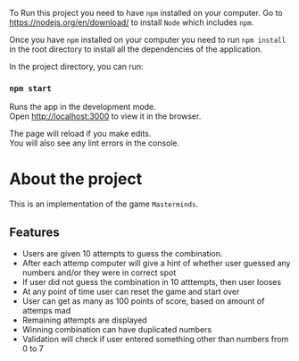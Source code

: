 To Run this project you need to have `npm` installed on your computer.
Go to https://nodejs.org/en/download/ to install `Node` which includes `npm`.

Once you have `npm` installed on your computer you need to run `npm install` in the root directory
to install all the dependencies of the application.

In the project directory, you can run:

### `npm start`

Runs the app in the development mode.<br />
Open [http://localhost:3000](http://localhost:3000) to view it in the browser.

The page will reload if you make edits.<br />
You will also see any lint errors in the console.

# About the project

This is an implementation of the game `Masterminds`.

## Features

- Users are given 10 attempts to guess the combination.
- After each attemp computer will give a hint of whether user guessed any numbers and/or they were in correct spot
- If user did not guess the combination in 10 atttempts, then user looses
- At any point of time user can reset the game and start over
- User can get as many as 100 points of score, based on amount of attemps mad
- Remaining attempts are displayed
- Winning combination can have duplicated numbers
- Validation will check if user entered something other than numbers from 0 to 7
